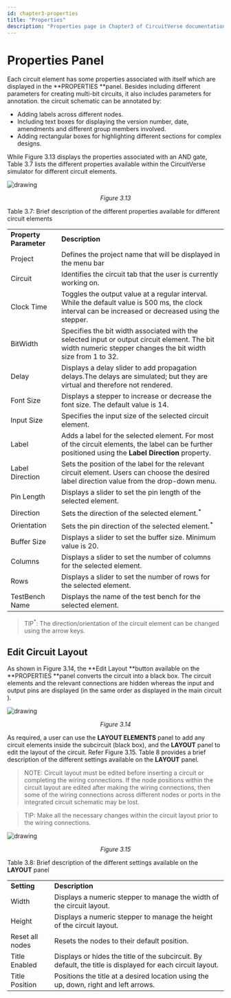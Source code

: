```yaml
---
id: chapter3-properties
title: "Properties"
description: "Properties page in Chapter3 of CircuitVerse documentation."
---
```


# Properties Panel

Each circuit element has some properties associated with itself which are displayed in the **PROPERTIES **panel. Besides including different parameters for creating multi-bit circuits, it also includes parameters for annotation. the circuit schematic can be annotated by:

- Adding labels across different nodes.
- Including text boxes for displaying the version number, date, amendments and different group members involved.
- Adding rectangular boxes for highlighting different sections for complex designs.

While Figure 3.13 displays the properties associated with an AND gate, Table 3.7 lists the different properties available within the CircuitVerse simulator for different circuit elements.

![drawing](/img/img_chapter3/3.13.png)

<div align="center">
  <em>Figure 3.13</em>
</div>

Table 3.7: Brief description of the different properties available for different circuit elements

<table>
  <tr>
    <td>
      <strong>Property Parameter</strong>
    </td>
    <td>
      <strong>Description</strong>
    </td>
  </tr>
  <tr>
    <td>Project</td>
    <td>Defines the project name that will be displayed in the menu bar</td>
  </tr>
  <tr>
    <td>Circuit</td>
    <td>Identifies the circuit tab that the user is currently working on.</td>
  </tr>
  <tr>
    <td>Clock Time</td>
    <td>
      Toggles the output value at a regular interval. While the default value is
      500 ms, the clock interval can be increased or decreased using the
      stepper.
    </td>
  </tr>
  <tr>
    <td>BitWidth</td>
    <td>
      Specifies the bit width associated with the selected input or output
      circuit element. The bit width numeric stepper changes the bit width size
      from 1 to 32.
    </td>
  </tr>
  <tr>
    <td>Delay</td>
    <td>
      Displays a delay slider to add propagation delays.The delays are
      simulated; but they are virtual and therefore not rendered.
    </td>
  </tr>
  <tr>
    <td>Font Size</td>
    <td>
      Displays a stepper to increase or decrease the font size. The default
      value is 14.
    </td>
  </tr>
  <tr>
    <td>Input Size</td>
    <td>Specifies the input size of the selected circuit element.</td>
  </tr>
  <tr>
    <td>Label</td>
    <td>
      Adds a label for the selected element. For most of the circuit elements,
      the label can be further positioned using the
      <strong> Label Direction</strong> property.
    </td>
  </tr>
  <tr>
    <td>Label Direction</td>
    <td>
      Sets the position of the label for the relevant circuit element. Users can
      choose the desired label direction value from the drop-down menu.
    </td>
  </tr>
  <tr>
    <td>Pin Length</td>
    <td>Displays a slider to set the pin length of the selected element.</td>
  </tr>
  <tr>
    <td>Direction</td>
    <td>
      Sets the direction of the selected element.<sup>*</sup>
    </td>
  </tr>
  <tr>
    <td>Orientation</td>
    <td>
      Sets the pin direction of the selected element.<sup>*</sup>
    </td>
  </tr>
  <tr>
    <td>Buffer Size</td>
    <td>Displays a slider to set the buffer size. Minimum value is 20.</td>
  </tr>
  <tr>
    <td>Columns</td>
    <td>
      Displays a slider to set the number of columns for the selected element.
    </td>
  </tr>
  <tr>
    <td>Rows</td>
    <td>
      Displays a slider to set the number of rows for the selected element.
    </td>
  </tr>
  <tr>
    <td>TestBench Name</td>
    <td>Displays the name of the test bench for the selected element.</td>
  </tr>
</table>

> TIP<sup>\*</sup>: The direction/orientation of the circuit element can be changed using the arrow keys.

## Edit Circuit Layout

As shown in Figure 3.14, the **Edit Layout **button available on the **PROPERTIES **panel converts the circuit into a black box. The circuit elements and the relevant connections are hidden whereas the input and output pins are displayed (in the same order as displayed in the main circuit ).

![drawing](/img/img_chapter3/3.14.png)

<div align="center">
  <em>Figure 3.14</em>
</div>

As required, a user can use the **LAYOUT ELEMENTS** panel to add any circuit elements inside the subcircuit (black box), and the **LAYOUT** panel to edit the layout of the circuit. Refer Figure 3.15. Table 8 provides a brief description of the different settings available on the **LAYOUT** panel.

> NOTE: Circuit layout must be edited before inserting a circuit or completing the wiring connections. If the node positions within the circuit layout are edited after making the wiring connections, then some of the wiring connections across different nodes or ports in the integrated circuit schematic may be lost.

> TIP: Make all the necessary changes within the circuit layout prior to the wiring connections.

![drawing](/img/img_chapter3/3.15.png)

<div align="center">
  <em>Figure 3.15</em>
</div>

Table 3.8: Brief description of the different settings available on the **LAYOUT** panel

<table>
  <tr>
    <td>
      <strong>Setting</strong>
    </td>
    <td>
      <strong>Description</strong>
    </td>
  </tr>
  <tr>
    <td>Width</td>
    <td>
      Displays a numeric stepper to manage the width of the circuit layout.
    </td>
  </tr>
  <tr>
    <td>Height</td>
    <td>
      Displays a numeric stepper to manage the height of the circuit layout.
    </td>
  </tr>
  <tr>
    <td>Reset all nodes</td>
    <td>Resets the nodes to their default position.</td>
  </tr>
  <tr>
    <td>Title Enabled</td>
    <td>
      Displays or hides the title of the subcircuit. By default, the title is
      displayed for each circuit layout.
    </td>
  </tr>
  <tr>
    <td>Title Position</td>
    <td>
      Positions the title at a desired location using the up, down, right and
      left arrows.
    </td>
  </tr>
</table>
